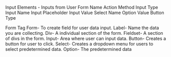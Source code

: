 Input Elements - Inputs from User
Form Name
Action Method
Input Type
Input Name
Input Placeholder
Input Value
Select Name
Option Value
Button Type

Form Tag
Form- To create field for user data input.
Label- Name the data you are collecting.
Div- A individual section of the form.
Fieldset- A section of divs in the form.
Input- Area where user can input data.
Button- Creates a button for user to click.
Select- Creates a dropdown menu for users to select predetermined data.
Option- The predetermined data